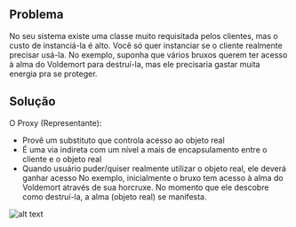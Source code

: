 ## Problema

No seu sistema existe uma classe muito requisitada pelos clientes, mas o custo de instanciá-la é alto. Você só quer instanciar se o cliente realmente precisar usá-la. No exemplo, suponha que vários bruxos querem ter acesso à alma do Voldemort para destruí-la, mas ele precisaria gastar muita energia pra se proteger.

## Solução

O Proxy (Representante):
* Provê um substituto que controla acesso ao objeto real
* É uma via indireta com um nível a mais de encapsulamento entre o cliente e o objeto real
* Quando usuário puder/quiser realmente utilizar o objeto real, ele deverá ganhar acesso
No exemplo, inicialmente o bruxo tem acesso à alma do Voldemort através de sua horcruxe. No momento que ele descobre como destruí-la, a alma (objeto real) se manifesta.

![alt text](https://github.com/Vinicoreia/designPatterns/blob/master/etc/Proxy_example.png "Proxy")
